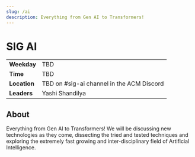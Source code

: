 ```yaml
---
slug: /ai
description: Everything from Gen AI to Transformers!
---
```


# SIG AI

|              |                                             |
| ------------ | ------------------------------------------- |
| **Weekday**  | TBD                                         |
| **Time**     | TBD                                         |
| **Location** | TBD on #sig-ai channel in the ACM Discord   |
| **Leaders**  | Yashi Shandilya                             |

## About

Everything from Gen AI to Transformers!
We will be discussing new technologies as they come, dissecting the tried and tested techniques and exploring the extremely fast growing and inter-disciplinary field of Artificial Intelligence.

